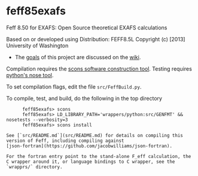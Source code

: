 feff85exafs
===========

Feff 8.50 for EXAFS: Open Source theoretical EXAFS calculations

Based on or developed using Distribution: FEFF8.5L
Copyright (c) [2013] University of Washington

* The
  [goals](https://github.com/xraypy/feff85exafs/wiki/Goals-of-the-feff85exafs-project)
  of this project are discussed on the
  [wiki](https://github.com/xraypy/feff85exafs/wiki).

Compilation requires the [scons software construction tool](http://www.scons.org/).
Testing requires [python's nose tool](https://nose.readthedocs.org/en/latest/).

To set compilation flags, edit the file `src/FeffBuild.py`.

To compile, test, and build, do the following in the top directory

```
	  feff85exafs> scons
	  feff85exafs> LD_LIBRARY_PATH='wrappers/python:src/GENFMT' && nosetests --verbosity=3
	  feff85exafs> scons install

See [`src/README.md`](src/README.md) for details on compiling this
version of Feff, including compiling against
[json-fortran](https://github.com/jacobwilliams/json-fortran).

For the fortran entry point to the stand-alone F_eff calculation, the
C wrapper around it, or language bindings to C wrapper, see the
`wrapprs/` directory.
